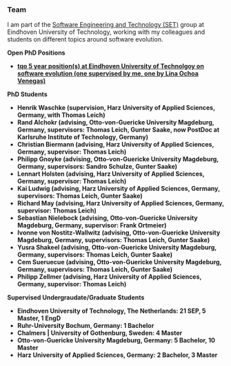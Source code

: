 ### Team

I am part of the <a href="https://set.win.tue.nl/" target="_blank" rel="me noopener noreferrer">Software Engineering and Technology (SET)</a> group at Eindhoven University of Technology, working with my colleagues and students on different topics around software evolution.

<b>Open PhD Positions<b>
<ul>
  <li><a href="https://jobs.tue.nl/en/vacancy/2-phd-students-in-the-area-of-software-evolution-1055449.html" target="_blank" rel="me noopener noreferrer">tqo 5 year position(s) at Eindhoven University of Technolgoy on software evolution (one supervised by me, one by Lina Ochoa Venegas)</a></li>
</ul>

<b>PhD Students<b>
<ul>
  <li>Henrik Waschke (supervision, Harz University of Applied Sciences, Germany, with Thomas Leich)</li>
  <li>Rand Alchokr (advising, Otto-von-Guericke University Magdeburg, Germany, supervisors: Thomas Leich, Gunter Saake, now PostDoc at Karlsruhe Institute of Technology, Germany)</li>
  <li>Christian Biermann (advising, Harz University of Applied Sciences, Germany, supervisor: Thomas Leich)</li>
  <li>Philipp Gnoyke (advising, Otto-von-Guericke University Magdeburg, Germany, supervisors: Sandro Schulze, Gunter Saake)</li>
  <li>Lennart Holsten (advising, Harz University of Applied Sciences, Germany, supervisor: Thomas Leich)</li>
  <li>Kai Ludwig (advising, Harz University of Applied Sciences, Germany, supervisors: Thomas Leich, Gunter Saake)</li>
  <li>Richard May (advising, Harz University of Applied Sciences, Germany, supervisor: Thomas Leich)</li>
  <li>Sebastian Nielebock (advising, Otto-von-Guericke University Magdeburg, Germany, supervisor: Frank Ortmeier)</li>
  <li>Ivonne von Nostitz-Wallwitz (advising, Otto-von-Guericke University Magdeburg, Germany, supervisors: Thomas Leich, Gunter Saake)</li>
  <li>Yusra Shakeel (advising, Otto-von-Guericke University Magdeburg, Germany, supervisors: Thomas Leich, Gunter Saake)</li>
  <li>Cem Sueruecue (advising, Otto-von-Guericke University Magdeburg, Germany, supervisors: Thomas Leich, Gunter Saake)</li>
  <li>Philipp Zellmer (advising, Harz University of Applied Sciences, Germany, supervisor: Thomas Leich)</li>
</ul>

<b>Supervised Undergraudate/Graduate Students</b>
<ul>
  <li>Eindhoven University of Technology, The Netherlands: 21 SEP, 5 Master, 1 EngD</li>
  <li>Ruhr-University Bochum, Germany: 1 Bachelor</li>
  <li>Chalmers | University of Gothenburg, Sweden: 4 Master</li>
  <li>Otto-von-Guericke University Magdeburg, Germany: 5 Bachelor, 10 Master</li>
  <li>Harz University of Applied Sciences, Germany: 2 Bachelor, 3 Master</li>
</ul>
